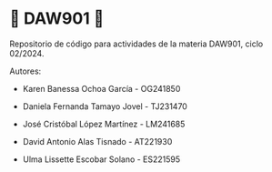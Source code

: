 # :space_invader: DAW901 :space_invader:

Repositorio de código para actividades de la materia DAW901, ciclo 02/2024. 

Autores:

+ Karen Banessa Ochoa García - OG241850

+	Daniela Fernanda Tamayo Jovel - TJ231470

+	José Cristóbal López Martínez - LM241685

+	David Antonio Alas Tisnado - AT221930

+	Ulma Lissette Escobar Solano - ES221595
